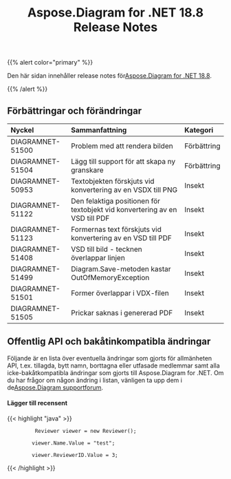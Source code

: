 ﻿---
title: Aspose.Diagram for .NET 18.8 Release Notes
type: docs
weight: 50
url: /sv/net/aspose-diagram-for-net-18-8-release-notes/
---
{{% alert color="primary" %}} 

 Den här sidan innehåller release notes för[Aspose.Diagram for .NET 18.8](https://www.nuget.org/packages/Aspose.Diagram/18.8.0).

{{% /alert %}} 
## **Förbättringar och förändringar**

|**Nyckel**|**Sammanfattning**|**Kategori**|
|:- |:- |:- |
|DIAGRAMNET-51500|Problem med att rendera bilden|Förbättring|
|DIAGRAMNET-51504|Lägg till support för att skapa ny granskare|Förbättring|
|DIAGRAMNET-50953|Textobjekten förskjuts vid konvertering av en VSDX till PNG|Insekt|
|DIAGRAMNET-51122|Den felaktiga positionen för textobjekt vid konvertering av en VSD till PDF|Insekt|
|DIAGRAMNET-51123|Formernas text förskjuts vid konvertering av en VSD till PDF|Insekt|
|DIAGRAMNET-51408|VSD till bild - tecknen överlappar linjen|Insekt|
|DIAGRAMNET-51499|Diagram.Save-metoden kastar OutOfMemoryException|Insekt|
|DIAGRAMNET-51501|Former överlappar i VDX-filen|Insekt|
|DIAGRAMNET-51505|Prickar saknas i genererad PDF|Insekt|
## **Offentlig API och bakåtinkompatibla ändringar**
Följande är en lista över eventuella ändringar som gjorts för allmänheten API, t.ex. tillagda, bytt namn, borttagna eller utfasade medlemmar samt alla icke-bakåtkompatibla ändringar som gjorts till Aspose.Diagram for .NET. Om du har frågor om någon ändring i listan, vänligen ta upp dem i de[Aspose.Diagram supportforum](https://forum.aspose.com/c/diagram/17).
#### **Lägger till recensent**
{{< highlight "java" >}}

             Reviewer viewer = new Reviewer();

            viewer.Name.Value = "test";

            viewer.ReviewerID.Value = 3;

{{< /highlight >}}




